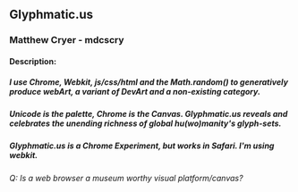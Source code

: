 <H2>Glyphmatic.us</H2>

<H3>Matthew Cryer - mdcscry</H3>

<H4>Description:</H4>
<H5>I use Chrome, Webkit, js/css/html and the Math.random() to generatively produce webArt, a variant of DevArt and a non-existing category.  

<H5>Unicode is the palette, Chrome is the Canvas.  Glyphmatic.us reveals and celebrates the unending richness of global hu(wo)manity's glyph-sets.  

<H5>Glyphmatic.us <i>is</i> a Chrome Experiment, but works in Safari.  I'm using webkit.   </H4>

<H6>Q:  Is a web browser a museum worthy visual platform/canvas?  </H5>

















